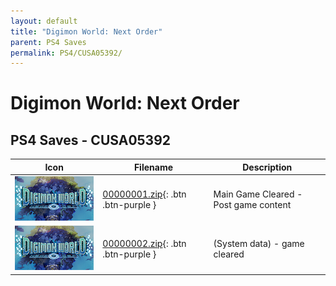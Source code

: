 ```yaml
---
layout: default
title: "Digimon World: Next Order"
parent: PS4 Saves
permalink: PS4/CUSA05392/
---
```

# Digimon World: Next Order

## PS4 Saves - CUSA05392

| Icon | Filename | Description |
|------|----------|-------------|
| ![Digimon World: Next Order](icon0.png) | [00000001.zip](00000001.zip){: .btn .btn-purple } | Main Game Cleared - Post game content |
| ![Digimon World: Next Order](icon0.png) | [00000002.zip](00000002.zip){: .btn .btn-purple } | (System data) - game cleared |
